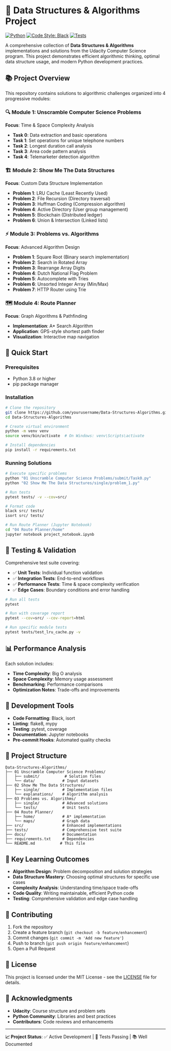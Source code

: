 # 🚀 Data Structures & Algorithms Project

[![Python](https://img.shields.io/badge/Python-3.8%2B-blue.svg)](https://python.org)
[![Code Style: Black](https://img.shields.io/badge/code%20style-black-000000.svg)](https://github.com/psf/black)
[![Tests](https://img.shields.io/badge/tests-pytest-green.svg)](https://pytest.org)

A comprehensive collection of **Data Structures & Algorithms** implementations and solutions from the Udacity Computer Science program. This project demonstrates efficient algorithmic thinking, optimal data structure usage, and modern Python development practices.

## 📚 Project Overview

This repository contains solutions to algorithmic challenges organized into 4 progressive modules:

### 🔍 **Module 1: Unscramble Computer Science Problems**
**Focus**: Time & Space Complexity Analysis
- **Task 0**: Data extraction and basic operations
- **Task 1**: Set operations for unique telephone numbers  
- **Task 2**: Longest duration call analysis
- **Task 3**: Area code pattern analysis
- **Task 4**: Telemarketer detection algorithm

### 🏗️ **Module 2: Show Me The Data Structures**
**Focus**: Custom Data Structure Implementation
- **Problem 1**: LRU Cache (Least Recently Used)
- **Problem 2**: File Recursion (Directory traversal)
- **Problem 3**: Huffman Coding (Compression algorithm)
- **Problem 4**: Active Directory (User group management)
- **Problem 5**: Blockchain (Distributed ledger)
- **Problem 6**: Union & Intersection (Linked lists)

### ⚡ **Module 3: Problems vs. Algorithms**
**Focus**: Advanced Algorithm Design
- **Problem 1**: Square Root (Binary search implementation)
- **Problem 2**: Search in Rotated Array
- **Problem 3**: Rearrange Array Digits
- **Problem 4**: Dutch National Flag Problem
- **Problem 5**: Autocomplete with Tries
- **Problem 6**: Unsorted Integer Array (Min/Max)
- **Problem 7**: HTTP Router using Trie

### 🗺️ **Module 4: Route Planner**
**Focus**: Graph Algorithms & Pathfinding
- **Implementation**: A* Search Algorithm
- **Application**: GPS-style shortest path finder
- **Visualization**: Interactive map navigation

## 🚀 Quick Start

### Prerequisites
- Python 3.8 or higher
- pip package manager

### Installation

```bash
# Clone the repository
git clone https://github.com/yourusername/Data-Structures-Algorithms.git
cd Data-Structures-Algorithms

# Create virtual environment
python -m venv venv
source venv/bin/activate  # On Windows: venv\Scripts\activate

# Install dependencies
pip install -r requirements.txt
```

### Running Solutions

```bash
# Execute specific problems
python "01 Unscramble Computer Science Problems/submit/Task0.py"
python "02 Show Me The Data Structures/single/problem_1.py"

# Run tests
pytest tests/ -v --cov=src/

# Format code
black src/ tests/
isort src/ tests/

# Run Route Planner (Jupyter Notebook)
cd "04 Route Planner/home"
jupyter notebook project_notebook.ipynb
```

## 🧪 Testing & Validation

Comprehensive test suite covering:
- ✅ **Unit Tests**: Individual function validation
- ✅ **Integration Tests**: End-to-end workflows  
- ✅ **Performance Tests**: Time & space complexity verification
- ✅ **Edge Cases**: Boundary conditions and error handling

```bash
# Run all tests
pytest

# Run with coverage report
pytest --cov=src/ --cov-report=html

# Run specific module tests
pytest tests/test_lru_cache.py -v
```

## 📊 Performance Analysis

Each solution includes:
- **Time Complexity**: Big O analysis
- **Space Complexity**: Memory usage assessment
- **Benchmarking**: Performance comparisons
- **Optimization Notes**: Trade-offs and improvements

## 🔧 Development Tools

- **Code Formatting**: Black, isort
- **Linting**: flake8, mypy
- **Testing**: pytest, coverage
- **Documentation**: Jupyter notebooks
- **Pre-commit Hooks**: Automated quality checks

## 📁 Project Structure

```
Data-Structures-Algorithms/
├── 01 Unscramble Computer Science Problems/
│   ├── submit/           # Solution files
│   └── data/            # Input datasets
├── 02 Show Me The Data Structures/
│   ├── single/          # Implementation files
│   └── explanations/    # Algorithm analysis
├── 03 Problems vs. Algorithms/
│   ├── single/          # Advanced solutions
│   └── tests/           # Unit tests
├── 04 Route Planner/
│   ├── home/            # A* implementation
│   └── maps/            # Graph data
├── src/                 # Enhanced implementations
├── tests/               # Comprehensive test suite
├── docs/                # Documentation
├── requirements.txt     # Dependencies
└── README.md           # This file
```

## 🎯 Key Learning Outcomes

- **Algorithm Design**: Problem decomposition and solution strategies
- **Data Structure Mastery**: Choosing optimal structures for specific use cases
- **Complexity Analysis**: Understanding time/space trade-offs
- **Code Quality**: Writing maintainable, efficient Python code
- **Testing**: Comprehensive validation and edge case handling

## 🤝 Contributing

1. Fork the repository
2. Create a feature branch (`git checkout -b feature/enhancement`)
3. Commit changes (`git commit -m 'Add new feature'`)
4. Push to branch (`git push origin feature/enhancement`)
5. Open a Pull Request

## 📄 License

This project is licensed under the MIT License - see the [LICENSE](LICENSE) file for details.

## 🙏 Acknowledgments

- **Udacity**: Course structure and problem sets
- **Python Community**: Libraries and best practices
- **Contributors**: Code reviews and enhancements

---

**📈 Project Status**: ✅ Active Development | 🧪 Tests Passing | 📚 Well Documented
